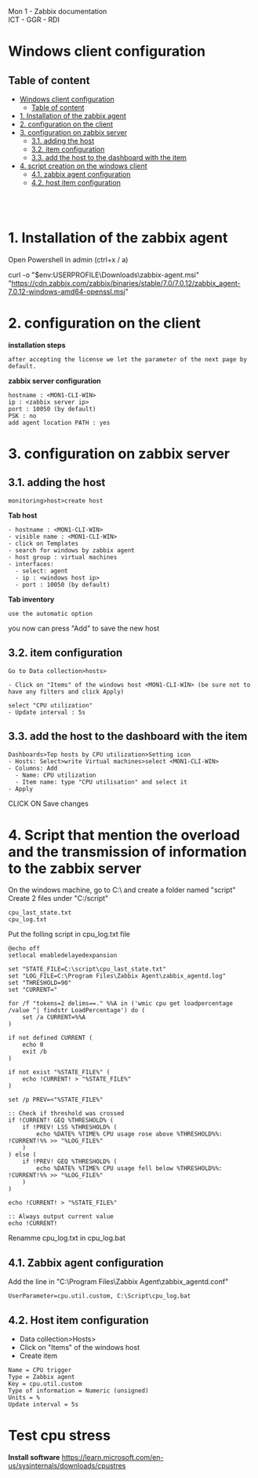 Mon 1 - Zabbix documentation <br>
ICT - GGR - RDI

# Windows client configuration

## Table of content
- [Windows client configuration](#windows-client-configuration)
  - [Table of content](#table-of-content)
- [1. Installation of the zabbix agent](#1-installation-of-the-zabbix-agent)
- [2. configuration on the client](#2-configuration-on-the-client)
- [3. configuration on zabbix server](#3-configuration-on-zabbix-server)
  - [3.1. adding the host](#31-adding-the-host)
  - [3.2. item configuration](#32-item-configuration)
  - [3.3. add the host to the dashboard with the item](#33-add-the-host-to-the-dashboard-with-the-item)
- [4. script creation on the windows client](#4-script-creation-on-the-windows-client)
  - [4.1. zabbix agent configuration](#41-zabbix-agent-configuration)
  - [4.2. host item configuration](#42-host-item-configuration)


<br>
<br>

# 1. Installation of the zabbix agent

Open Powershell in admin (ctrl+x / a)

curl -o "$env:USERPROFILE\Downloads\zabbix-agent.msi" "https://cdn.zabbix.com/zabbix/binaries/stable/7.0/7.0.12/zabbix_agent-7.0.12-windows-amd64-openssl.msi"

# 2. configuration on the client

**installation steps**
```
after accepting the license we let the parameter of the next page by default.
```
**zabbix server configuration**
```
hostname : <MON1-CLI-WIN>
ip : <zabbix server ip>
port : 10050 (by default)
PSK : no
add agent location PATH : yes
```
# 3. configuration on zabbix server

## 3.1. adding the host
```
monitoring>host>create host
```
**Tab host**
```
- hostname : <MON1-CLI-WIN>
- visible name : <MON1-CLI-WIN>
- click on Templates
- search for windows by zabbix agent
- host group : virtual machines
- interfaces:
  - select: agent
  - ip : <windows host ip>
  - port : 10050 (by default)
```

**Tab inventory**
```
use the automatic option
```
you now can press "Add" to save the new host

## 3.2. item configuration
```
Go to Data collection>hosts>

- Click on "Items" of the windows host <MON1-CLI-WIN> (be sure not to have any filters and click Apply)

select "CPU utilization"
- Update interval : 5s
```

## 3.3. add the host to the dashboard with the item
```
Dashboards>Top hosts by CPU utilization>Setting icon
- Hosts: Select>write Virtual machines>select <MON1-CLI-WIN>
- Columns: Add
  - Name: CPU utilization
  - Item name: type "CPU utilisation" and select it
- Apply
```
CLICK ON Save changes

# 4. Script that mention the overload and the transmission of information to the zabbix server
On the windows machine, go to C:\ and create a folder named "script"
Create 2 files under "C:/script"
```
cpu_last_state.txt
cpu_log.txt
```
Put the folling script in cpu_log.txt file
```
@echo off
setlocal enabledelayedexpansion

set "STATE_FILE=C:\script\cpu_last_state.txt"
set "LOG_FILE=C:\Program Files\Zabbix Agent\zabbix_agentd.log"
set "THRESHOLD=90"
set "CURRENT="

for /f "tokens=2 delims==." %%A in ('wmic cpu get loadpercentage /value ^| findstr LoadPercentage') do (
    set /a CURRENT=%%A
)

if not defined CURRENT (
    echo 0
    exit /b
)

if not exist "%STATE_FILE%" (
    echo !CURRENT! > "%STATE_FILE%"
)

set /p PREV=<"%STATE_FILE%"

:: Check if threshold was crossed
if !CURRENT! GEQ %THRESHOLD% (
    if !PREV! LSS %THRESHOLD% (
        echo %DATE% %TIME% CPU usage rose above %THRESHOLD%%: !CURRENT!%% >> "%LOG_FILE%"
    )
) else (
    if !PREV! GEQ %THRESHOLD% (
        echo %DATE% %TIME% CPU usage fell below %THRESHOLD%%: !CURRENT!%% >> "%LOG_FILE%"
    )
)

echo !CURRENT! > "%STATE_FILE%"

:: Always output current value
echo !CURRENT!
```

Renamme cpu_log.txt in cpu_log.bat

## 4.1. Zabbix agent configuration

Add the line in "C:\Program Files\Zabbix Agent\zabbix_agentd.conf"
```
UserParameter=cpu.util.custom, C:\Script\cpu_log.bat
```

## 4.2. Host item configuration

- Data collection>Hosts>
- Click on "Items" of the windows host <MON1-CLI-WIN>
- Create item
```
Name = CPU trigger
Type = Zabbix agent
Key = cpu.util.custom
Type of information = Numeric (unsigned)
Units = %
Update interval = 5s
```

# Test cpu stress

**Install software**
https://learn.microsoft.com/en-us/sysinternals/downloads/cpustres
